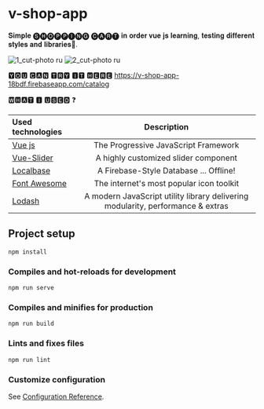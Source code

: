 # v-shop-app
𝐒𝐢𝐦𝐩𝐥𝐞 🅢🅗🅞🅟🅟🅘🅝🅖 🅒🅐🅡🅣 𝐢𝐧 𝐨𝐫𝐝𝐞𝐫 𝐯𝐮𝐞 𝐣𝐬 𝐥𝐞𝐚𝐫𝐧𝐢𝐧𝐠, 𝐭𝐞𝐬𝐭𝐢𝐧𝐠 𝐝𝐢𝐟𝐟𝐞𝐫𝐞𝐧𝐭 𝐬𝐭𝐲𝐥𝐞𝐬 𝐚𝐧𝐝 𝐥𝐢𝐛𝐫𝐚𝐫𝐢𝐞𝐬🌈.

![1_cut-photo ru](https://user-images.githubusercontent.com/56195913/95024033-38503980-0689-11eb-9205-bc5b14edd786.png)
![2_cut-photo ru](https://user-images.githubusercontent.com/56195913/95024035-3dad8400-0689-11eb-8709-f9924965f3f0.png)


🆈🅾🆄 🅲🅰🅽 🆃🆁🆈 🅸🆃 🅷🅴🆁🅴  https://v-shop-app-18bdf.firebaseapp.com/catalog


🆆🅷🅰🆃 🅸 🆄🆂🅴🅳 ❓

Used technologies | Description |
:---|:-------------:
[Vue js](https://ru.vuejs.org) | The Progressive JavaScript Framework
[Vue-Slider](https://nightcatsama.github.io/vue-slider-component/#/) | A highly customized slider component
[Localbase](https://github.com/dannyconnell/localbase) | A Firebase-Style Database ... Offline!
[Font Awesome](https://fontawesome.com/) | The internet's most popular icon toolkit
[Lodash](https://lodash.com/) | A modern JavaScript utility library delivering modularity, performance & extras

## Project setup
```
npm install
```

### Compiles and hot-reloads for development
```
npm run serve
```

### Compiles and minifies for production
```
npm run build
```

### Lints and fixes files
```
npm run lint
```

### Customize configuration
See [Configuration Reference](https://cli.vuejs.org/config/).
